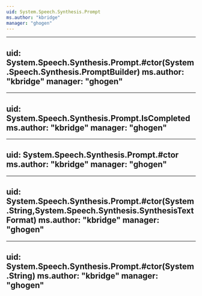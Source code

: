 ```yaml
---
uid: System.Speech.Synthesis.Prompt
ms.author: "kbridge"
manager: "ghogen"
---
```


---
uid: System.Speech.Synthesis.Prompt.#ctor(System.Speech.Synthesis.PromptBuilder)
ms.author: "kbridge"
manager: "ghogen"
---

---
uid: System.Speech.Synthesis.Prompt.IsCompleted
ms.author: "kbridge"
manager: "ghogen"
---

---
uid: System.Speech.Synthesis.Prompt.#ctor
ms.author: "kbridge"
manager: "ghogen"
---

---
uid: System.Speech.Synthesis.Prompt.#ctor(System.String,System.Speech.Synthesis.SynthesisTextFormat)
ms.author: "kbridge"
manager: "ghogen"
---

---
uid: System.Speech.Synthesis.Prompt.#ctor(System.String)
ms.author: "kbridge"
manager: "ghogen"
---
